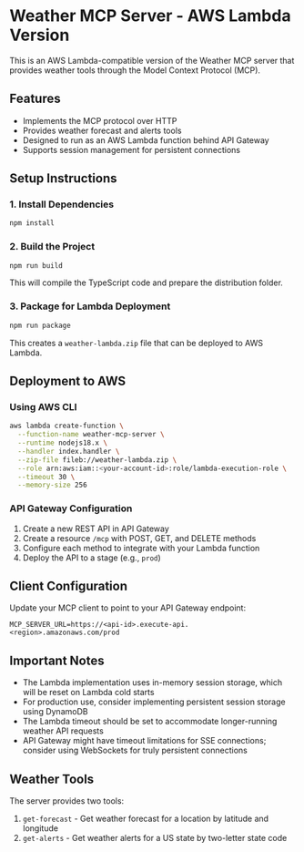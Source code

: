 # Weather MCP Server - AWS Lambda Version

This is an AWS Lambda-compatible version of the Weather MCP server that provides weather tools through the Model Context Protocol (MCP).

## Features

- Implements the MCP protocol over HTTP
- Provides weather forecast and alerts tools
- Designed to run as an AWS Lambda function behind API Gateway
- Supports session management for persistent connections

## Setup Instructions

### 1. Install Dependencies

```bash
npm install
```

### 2. Build the Project

```bash
npm run build
```

This will compile the TypeScript code and prepare the distribution folder.

### 3. Package for Lambda Deployment

```bash
npm run package
```

This creates a `weather-lambda.zip` file that can be deployed to AWS Lambda.

## Deployment to AWS

### Using AWS CLI

```bash
aws lambda create-function \
  --function-name weather-mcp-server \
  --runtime nodejs18.x \
  --handler index.handler \
  --zip-file fileb://weather-lambda.zip \
  --role arn:aws:iam::<your-account-id>:role/lambda-execution-role \
  --timeout 30 \
  --memory-size 256
```

### API Gateway Configuration

1. Create a new REST API in API Gateway
2. Create a resource `/mcp` with POST, GET, and DELETE methods
3. Configure each method to integrate with your Lambda function
4. Deploy the API to a stage (e.g., `prod`)

## Client Configuration

Update your MCP client to point to your API Gateway endpoint:

```
MCP_SERVER_URL=https://<api-id>.execute-api.<region>.amazonaws.com/prod
```

## Important Notes

- The Lambda implementation uses in-memory session storage, which will be reset on Lambda cold starts
- For production use, consider implementing persistent session storage using DynamoDB
- The Lambda timeout should be set to accommodate longer-running weather API requests
- API Gateway might have timeout limitations for SSE connections; consider using WebSockets for truly persistent connections

## Weather Tools

The server provides two tools:

1. `get-forecast` - Get weather forecast for a location by latitude and longitude
2. `get-alerts` - Get weather alerts for a US state by two-letter state code
